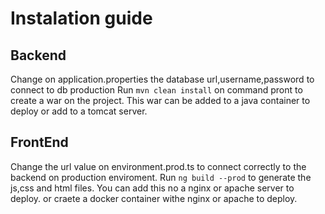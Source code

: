 # Instalation guide


## Backend
Change on application.properties the database url,username,password to connect to db production
Run `mvn clean install` on command pront to create a war on the project. This war can be added to a java container to deploy or add to a tomcat server.

## FrontEnd
Change the url value on environment.prod.ts to connect correctly to the backend on production enviroment. 
Run `ng build --prod` to generate the js,css and html files. You can add this no a nginx or apache server to deploy. or craete a docker container withe nginx or apache to deploy.

